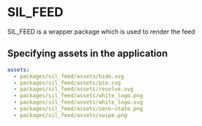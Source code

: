 # SIL_FEED

SIL_FEED is a wrapper package which is used to render the feed

## Specifying assets in the application

```yaml
assets:
  - packages/sil_feed/assets/hide.svg
  - packages/sil_feed/assets/pin.svg
  - packages/sil_feed/assets/resolve.svg
  - packages/sil_feed/assets/white_logo.png
  - packages/sil_feed/assets/white_logo.svg
  - packages/sil_feed/assets/zero-state.png
  - packages/sil_feed/assets/swipe.png
```
